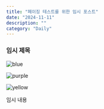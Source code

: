 ```yaml
---
title: "페이징 테스트를 위한 임시 포스트"
date: "2024-11-11"
description: ""
category: "Daily"
---
```


### 임시 제목

![blue](/thumbnail/blue.png)<br/>

![purple](/thumbnail/purple.png)<br/>

![yellow](/thumbnail/yellow.png)<br/>

임시 내용

